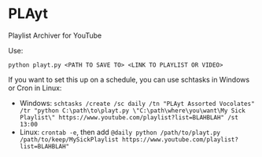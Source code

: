# PLAyt
Playlist Archiver for YouTube

Use:

`python playt.py <PATH TO SAVE TO> <LINK TO PLAYLIST OR VIDEO>`

If you want to set this up on a schedule, you can use schtasks in Windows or Cron in Linux:


* Windows: `schtasks /create /sc daily /tn "PLAyt Assorted Vocolates" /tr "python C:\path\to\playt.py \"C:\path\where\you\want\My Sick Playlist\" https://www.youtube.com/playlist?list=BLAHBLAH" /st 13:00`
* Linux: `crontab -e`, then add `@daily python /path/to/playt.py /path/to/keep/MySickPlaylist https://www.youtube.com/playlist?list=BLAHBLAH"`
